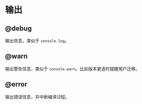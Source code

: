 # 输出

## @debug

输出信息，类似于 `console.log`。

## @warn

输出警告信息，类似于 `console.warn`。比如版本更迭时提醒用户迁移。

## @error

输出错误信息，并中断编译过程。
